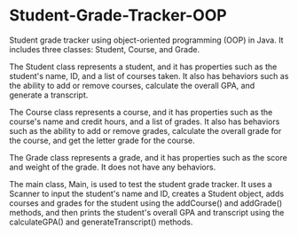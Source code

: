 # Student-Grade-Tracker-OOP
Student grade tracker using object-oriented programming (OOP) in Java.
It includes three classes: Student, Course, and Grade.

The Student class represents a student, and it has properties such as the student's name, ID, and a list of courses taken. It also has behaviors such as the ability to add or remove courses, calculate the overall GPA, and generate a transcript.

The Course class represents a course, and it has properties such as the course's name and credit hours, and a list of grades. It also has behaviors such as the ability to add or remove grades, calculate the overall grade for the course, and get the letter grade for the course.

The Grade class represents a grade, and it has properties such as the score and weight of the grade. It does not have any behaviors.

The main class, Main, is used to test the student grade tracker. It uses a Scanner to input the student's name and ID, creates a Student object, adds courses and grades for the student using the addCourse() and addGrade() methods, and then prints the student's overall GPA and transcript using the calculateGPA() and generateTranscript() methods.
